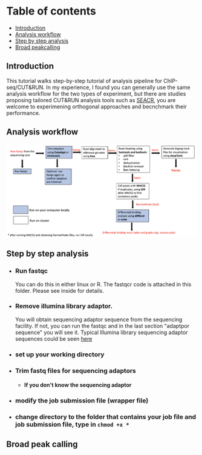 # Table of contents <br>
 - [Introduction](#introduction)
 - [Analysis workflow](#analysis_workflow)
 - [Step by step analysis](#Step_by_step_analysis)
 - [Broad peakcalling](#broad_peakcalling)

## Introduction <br>
This tutorial walks step-by-step tutorial of analysis pipeline for ChIP-seq/CUT&RUN. In my experience, I found you can generally use the same analysis workflow for the two types of experiment, but there are studies proposing tailored CUT&RUN analysis tools such as [SEACR](https://epigeneticsandchromatin.biomedcentral.com/articles/10.1186/s13072-019-0287-4), you are welcome to experimening orthogonal approaches and becnchmark their performance. 

## Analysis workflow
![GitHub Logo](https://github.com/liuweihanty/ChIP_analysis_tutorial/blob/main/figures/ChIP_CnR_workflow.png)

## Step by step analysis
* ### Run fastqc
  You can do this in either linux or R. The fastqcr code is attached in this folder. Please see inside for details.
* ### Remove illumina library adaptor.
   You will obtain sequencing adaptor sequence from the sequencing facility. If not, you can run the fastqc and in the last section "adaptpor sequence" you will see it. Typical Illumina library sequencing adaptor sequences could be seen [here](https://knowledge.illumina.com/library-preparation/general/library-preparation-general-reference_material-list/000001314)
* ### set up your working directory
    
* ### Trim fastq files for sequencing adaptors
  * #### If you don't know the sequencing adaptor 
* ### modify the job submission file (wrapper file)
* ### change directory to the folder that contains your job file and job submission file, type in ``` chmod +x * ```
  
## Broad peak calling 




